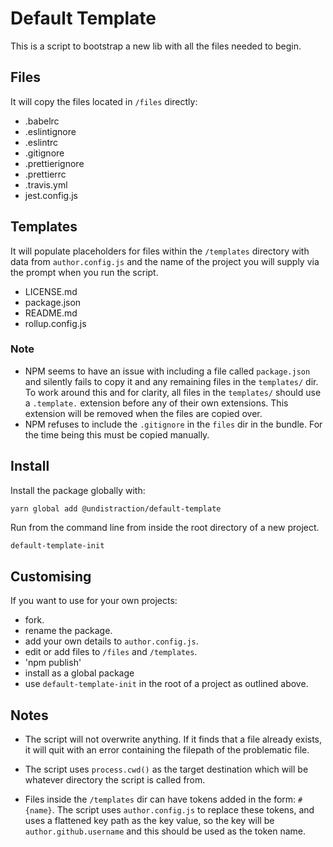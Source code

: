 # Default Template

This is a script to bootstrap a new lib with all the files needed to begin.

## Files

It will copy the files located in `/files` directly:

* .babelrc
* .eslintignore
* .eslintrc
* .gitignore
* .prettierignore
* .prettierrc
* .travis.yml
* jest.config.js

## Templates

It will populate placeholders for files within the `/templates` directory with data from `author.config.js` and the name of the project you will supply via the prompt when you run the script.

* LICENSE.md
* package.json
* README.md
* rollup.config.js

### Note

* NPM seems to have an issue with including a file called `package.json` and silently fails to copy it and any remaining files in the `templates/` dir. To work around this and for clarity, all files in the `templates/` should use a `.template.` extension before any of their own extensions. This extension will be removed when the files are copied over.
* NPM refuses to include the `.gitignore` in the `files` dir in the bundle. For the time being this must be copied manually.

## Install

Install the package globally with:

```
yarn global add @undistraction/default-template
```

Run from the command line from inside the root directory of a new project.

```sh
default-template-init
```

## Customising

If you want to use for your own projects:

* fork.
* rename the package.
* add your own details to `author.config.js`.
* edit or add files to `/files` and `/templates`.
* 'npm publish'
* install as a global package
* use `default-template-init` in the root of a project as outlined above.

## Notes

* The script will not overwrite anything. If it finds that a file already exists, it will quit with an error containing the filepath of the problematic file.

* The script uses `process.cwd()` as the target destination which will be whatever directory the script is called from.

* Files inside the `/templates` dir can have tokens added in the form: `#{name}`. The script uses `author.config.js` to replace these tokens, and uses a flattened key path as the key value, so the key will be `author.github.username` and this should be used as the token name.
